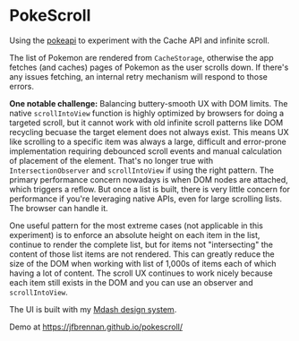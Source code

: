 # PokeScroll
Using the [pokeapi](https://pokeapi.co/docs/v2) to experiment with the Cache API and infinite scroll. 

The list of Pokemon are rendered from `CacheStorage`, otherwise the app fetches (and caches) pages of Pokemon as the user scrolls down. If there's any issues fetching, an internal retry mechanism will respond to those errors.

**One notable challenge:** Balancing buttery-smooth UX with DOM limits. The native `scrollIntoView` function is highly optimized by browsers for doing a targeted scroll, but it cannot work with old infinite scroll patterns like DOM recycling becuase the target element does not always exist. This means UX like scrolling to a specific item was always a large, difficult and error-prone implementation requiring debounced scroll events and manual calculation of placement of the element. That's no longer true with `IntersectionObserver` and `scrollIntoView` if using the right pattern. The primary performance concern nowadays is when DOM nodes are attached, which triggers a reflow. But once a list is built, there is very little concern for performance if you're leveraging native APIs, even for large scrolling lists. The browser can handle it.

One useful pattern for the most extreme cases (not applicable in this experiment) is to enforce an absolute height on each item in the list, continue to render the complete list, but for items not "intersecting" the content of those list items are not rendered. This can greatly reduce the size of the DOM when working with list of 1,000s of items each of which having a lot of content. The scroll UX continues to work nicely because each item still exists in the DOM and you can use an observer and `scrollIntoView`.

The UI is built with my [Mdash design system](http://m-docs.org).

Demo at https://jfbrennan.github.io/pokescroll/

